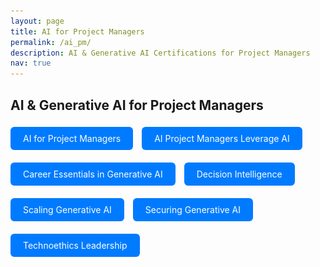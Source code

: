 ```yaml
---
layout: page
title: AI for Project Managers
permalink: /ai_pm/
description: AI & Generative AI Certifications for Project Managers
nav: true
---
```


## AI & Generative AI for Project Managers

<!-- AI for Project Managers -->
<a href="javascript:void(0)" onclick="document.getElementById('modal-ai-pm').style.display='block'" style="display:inline-block; padding:10px 20px; background:#007bff; color:white; border-radius:6px; text-decoration:none; margin: 5px 10px 15px 0;">
  AI for Project Managers
</a>
<div id="modal-ai-pm" style="display:none; position:fixed; top:0; left:0; width:100%; height:100%; background:rgba(0,0,0,0.8); z-index:1000;">
  <div style="position:relative; margin:5% auto; padding:20px; background:#fff; width:90%; max-width:800px; border-radius:12px;">
    <span onclick="document.getElementById('modal-ai-pm').style.display='none'" style="position:absolute; top:10px; right:20px; font-size:24px; cursor:pointer;">&times;</span>
    <img src="/assets/img/AI_PM/AI_for_Project Managers.png" alt="AI for Project Managers" style="width:100%; height:auto; border-radius:8px;">
  </div>
</div>

<!-- AI Project Managers Leverage AI -->
<a href="javascript:void(0)" onclick="document.getElementById('modal-ai-leverage').style.display='block'" style="display:inline-block; padding:10px 20px; background:#007bff; color:white; border-radius:6px; text-decoration:none; margin: 5px 10px 15px 0;">
  AI Project Managers Leverage AI
</a>
<div id="modal-ai-leverage" style="display:none; position:fixed; top:0; left:0; width:100%; height:100%; background:rgba(0,0,0,0.8); z-index:1000;">
  <div style="position:relative; margin:5% auto; padding:20px; background:#fff; width:90%; max-width:800px; border-radius:12px;">
    <span onclick="document.getElementById('modal-ai-leverage').style.display='none'" style="position:absolute; top:10px; right:20px; font-size:24px; cursor:pointer;">&times;</span>
    <img src="/assets/img/AI_PM/AI_Project_Managers_Leverage_AI.png" alt="AI Project Managers Leverage AI" style="width:100%; height:auto; border-radius:8px;">
  </div>
</div>

<!-- Career Essentials in Generative AI -->
<a href="javascript:void(0)" onclick="document.getElementById('modal-career-genai').style.display='block'" style="display:inline-block; padding:10px 20px; background:#007bff; color:white; border-radius:6px; text-decoration:none; margin: 5px 10px 15px 0;">
  Career Essentials in Generative AI
</a>
<div id="modal-career-genai" style="display:none; position:fixed; top:0; left:0; width:100%; height:100%; background:rgba(0,0,0,0.8); z-index:1000;">
  <div style="position:relative; margin:5% auto; padding:20px; background:#fff; width:90%; max-width:800px; border-radius:12px;">
    <span onclick="document.getElementById('modal-career-genai').style.display='none'" style="position:absolute; top:10px; right:20px; font-size:24px; cursor:pointer;">&times;</span>
    <img src="/assets/img/AI_PM/Career_Essentials_in_Generative_AI.png" alt="Career Essentials in Generative AI" style="width:100%; height:auto; border-radius:8px;">
  </div>
</div>

<!-- Decision Intelligence -->
<a href="javascript:void(0)" onclick="document.getElementById('modal-decision-intel').style.display='block'" style="display:inline-block; padding:10px 20px; background:#007bff; color:white; border-radius:6px; text-decoration:none; margin: 5px 10px 15px 0;">
  Decision Intelligence
</a>
<div id="modal-decision-intel" style="display:none; position:fixed; top:0; left:0; width:100%; height:100%; background:rgba(0,0,0,0.8); z-index:1000;">
  <div style="position:relative; margin:5% auto; padding:20px; background:#fff; width:90%; max-width:800px; border-radius:12px;">
    <span onclick="document.getElementById('modal-decision-intel').style.display='none'" style="position:absolute; top:10px; right:20px; font-size:24px; cursor:pointer;">&times;</span>
    <img src="/assets/img/AI_PM/Decision_Intelligence.png" alt="Decision Intelligence" style="width:100%; height:auto; border-radius:8px;">
  </div>
</div>

<!-- Scaling Generative AI -->
<a href="javascript:void(0)" onclick="document.getElementById('modal-scaling-genai').style.display='block'" style="display:inline-block; padding:10px 20px; background:#007bff; color:white; border-radius:6px; text-decoration:none; margin: 5px 10px 15px 0;">
  Scaling Generative AI
</a>
<div id="modal-scaling-genai" style="display:none; position:fixed; top:0; left:0; width:100%; height:100%; background:rgba(0,0,0,0.8); z-index:1000;">
  <div style="position:relative; margin:5% auto; padding:20px; background:#fff; width:90%; max-width:800px; border-radius:12px;">
    <span onclick="document.getElementById('modal-scaling-genai').style.display='none'" style="position:absolute; top:10px; right:20px; font-size:24px; cursor:pointer;">&times;</span>
    <img src="/assets/img/AI_PM/Scaling_Generative_AI_Building_Strategy_for_Adoption_and_Expansion.png" alt="Scaling Generative AI" style="width:100%; height:auto; border-radius:8px;">
  </div>
</div>

<!-- Securing Generative AI -->
<a href="javascript:void(0)" onclick="document.getElementById('modal-secure-genai').style.display='block'" style="display:inline-block; padding:10px 20px; background:#007bff; color:white; border-radius:6px; text-decoration:none; margin: 5px 10px 15px 0;">
  Securing Generative AI
</a>
<div id="modal-secure-genai" style="display:none; position:fixed; top:0; left:0; width:100%; height:100%; background:rgba(0,0,0,0.8); z-index:1000;">
  <div style="position:relative; margin:5% auto; padding:20px; background:#fff; width:90%; max-width:800px; border-radius:12px;">
    <span onclick="document.getElementById('modal-secure-genai').style.display='none'" style="position:absolute; top:10px; right:20px; font-size:24px; cursor:pointer;">&times;</span>
    <img src="/assets/img/AI_PM/Securing_Generative_AI_Implementation.png" alt="Securing Generative AI" style="width:100%; height:auto; border-radius:8px;">
  </div>
</div>

<!-- Technoethics Leadership -->
<a href="javascript:void(0)" onclick="document.getElementById('modal-technoethics').style.display='block'" style="display:inline-block; padding:10px 20px; background:#007bff; color:white; border-radius:6px; text-decoration:none; margin: 5px 10px 15px 0;">
  Technoethics Leadership
</a>
<div id="modal-technoethics" style="display:none; position:fixed; top:0; left:0; width:100%; height:100%; background:rgba(0,0,0,0.8); z-index:1000;">
  <div style="position:relative; margin:5% auto; padding:20px; background:#fff; width:90%; max-width:800px; border-radius:12px;">
    <span onclick="document.getElementById('modal-technoethics').style.display='none'" style="position:absolute; top:10px; right:20px; font-size:24px; cursor:pointer;">&times;</span>
    <img src="/assets/img/AI_PM/Technoethics_21st_Century_Leadership_Competency.png" alt="Technoethics Leadership" style="width:100%; height:auto; border-radius:8px;">
  </div>
</div>
